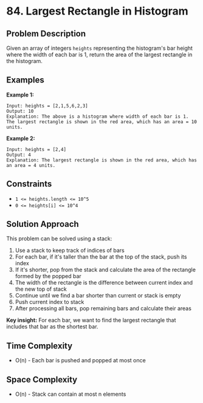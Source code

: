 # 84. Largest Rectangle in Histogram

## Problem Description

Given an array of integers `heights` representing the histogram's bar height where the width of each bar is 1, return the area of the largest rectangle in the histogram.

## Examples

**Example 1:**
```text
Input: heights = [2,1,5,6,2,3]
Output: 10
Explanation: The above is a histogram where width of each bar is 1.
The largest rectangle is shown in the red area, which has an area = 10 units.
```

**Example 2:**
```text
Input: heights = [2,4]
Output: 4
Explanation: The largest rectangle is shown in the red area, which has an area = 4 units.
```

## Constraints

- `1 <= heights.length <= 10^5`
- `0 <= heights[i] <= 10^4`

## Solution Approach

This problem can be solved using a stack:

1. Use a stack to keep track of indices of bars
2. For each bar, if it's taller than the bar at the top of the stack, push its index
3. If it's shorter, pop from the stack and calculate the area of the rectangle formed by the popped bar
4. The width of the rectangle is the difference between current index and the new top of stack
5. Continue until we find a bar shorter than current or stack is empty
6. Push current index to stack
7. After processing all bars, pop remaining bars and calculate their areas

**Key insight:** For each bar, we want to find the largest rectangle that includes that bar as the shortest bar.

## Time Complexity

- O(n) - Each bar is pushed and popped at most once

## Space Complexity

- O(n) - Stack can contain at most n elements
